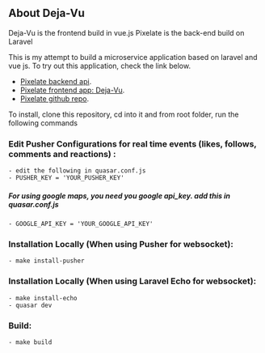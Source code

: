## About Deja-Vu

Deja-Vu is the frontend build in vue.js
Pixelate is the back-end build on Laravel


This is my attempt to build a microservice  application based on laravel and vue js.
To try out this application, check the link below.
- [Pixelate backend api](https://atemkeng.com/).
- [Pixelate frontend app: Deja-Vu](https://dejavu.atmkng.de/#/).
- [Pixelate github repo](https://github.com/Atemndobs/pixelate).

To install, clone this repository, cd into it and from root folder, run the following commands

### Edit Pusher Configurations for real time events (likes, follows, comments and reactions) :
    - edit the following in quasar.conf.js
    - PUSHER_KEY = 'YOUR_PUSHER_KEY'

##### For using google maps, you need you google api_key. add this in quasar.conf.js
    - GOOGLE_API_KEY = 'YOUR_GOOGLE_API_KEY'

### Installation Locally (When using Pusher for  websocket):
    - make install-pusher

### Installation Locally (When using Laravel Echo for  websocket):
    - make install-echo
    - quasar dev

### Build:
    - make build

